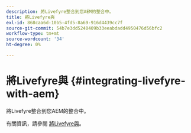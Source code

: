 ```yaml
---
description: 將Livefyre整合到您AEM的整合中。
title: 將Livefyre與
exl-id: 868caa6d-10b5-4fd5-8a69-916d4439cc7f
source-git-commit: 54b7e3dd5240409b33eeabdadd4950476d56bfc2
workflow-type: tm+mt
source-wordcount: '34'
ht-degree: 0%

---
```


# 將Livefyre與 {#integrating-livefyre-with-aem}

將Livefyre整合到您AEM的整合中。

有關資訊，請參閱 [將Livefyre與](https://experienceleague.adobe.com/docs/experience-manager-65/administering/integration/livefyre.html)。
